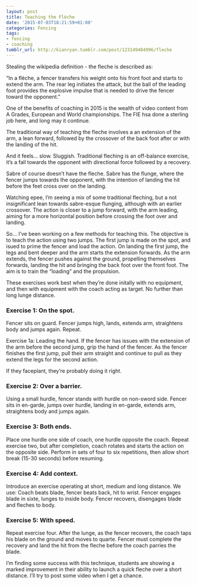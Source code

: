 ```yaml
---
layout: post
title: Teaching the Flèche
date: '2015-07-03T18:21:59+01:00'
categories: Fencing
tags:
- fencing
- coaching
tumblr_url: http://kianryan.tumblr.com/post/123149404996/fleche
---
```

Stealing the wikipedia definition - the fleche is described as:

“In a flèche, a fencer transfers his weight onto his front foot and starts to extend the arm. The rear leg initiates the attack, but the ball of the leading foot provides the explosive impulse that is needed to drive the fencer toward the opponent.”

One of the benefits of coaching in 2015 is the wealth of video content from A Grades, European and World championships.  The FIE hsa done a sterling job here, and long may it continue.

The traditional way of teaching the fleche involves a an extension of the arm, a lean forward, followed by the crossover of the back foot after or with the landing of the hit.

And it feels… slow.  Sluggish.  Traditional fleching is an off-balance exercise, it’s a fall towards the opponent with directional force followed by a recovery.

Sabre of course doesn’t have the fleche.  Sabre has the flunge, where the fencer jumps towards the opponent, with the intention of landing the hit before the feet cross over on the landing.

Watching epee, I’m seeing a mix of some traditional fleching, but a not insignificant lean towards sabre-esque flunging, although with an earlier crossover.  The action is closer to a jump forward, with the arm leading, aiming for a more horizontal position before crossing the foot over and landing.

So… I’ve been working on a few methods for teaching this.  The objective is to teach the action using two jumps.  The first jump is made on the spot, and isued to prime the fencer and load the action.  On landing the first jump, the legs and bent deeper and the arm starts the extension forwards.  As the arm extends, the fencer pushes against the ground, propelling themselves forwards, landing the hit and bringing the back foot over the front foot.  The aim is to train the “loading” and the propulsion.

These exercises work best when they’re done initally with no equipment, and then with equipment with the coach acting as target.  No further than long lunge distance.

### Exercise 1: On the spot.

Fencer sits on guard.
Fencer jumps high, lands, extends arm, straightens body and jumps again.
Repeat.

Exercise 1a: Leading the hand.
If the fencer has issues with the extension of the arm before the second jump, grip the hand of the fencer.  As the fencer finishes the first jump, pull their arm straight and continue to pull as they extend the legs for the second action.

If they faceplant, they’re probably doing it right.

### Exercise 2: Over a barrier.
Using a small hurdle, fencer stands with hurdle on non-sword side.
Fencer sits in en-garde, jumps over hurdle, landing in en-garde, extends arm, straightens body and jumps again.

### Exercise 3: Both ends.
Place one hurdle one side of coach, one hurdle opposite the coach.
Repeat exercise two, but after completion, coach rotates and starts the action on the opposite side.
Perform in sets of four to six repetitions, then allow short break (15-30 seconds) before resuming.

### Exercise 4: Add context.
Introduce an exercise operating at short, medium and long distance.
We use:
Coach beats blade, fencer beats back, hit to wrist.
Fencer engages blade in sixte, lunges to inside body.
Fencer recovers, disengages blade and fleches to body.

### Exercise 5: With speed.
Repeat exercise four.  After the lunge, as the fencer recovers, the coach taps his blade on the ground and moves to quarte.  Fencer must complete the recovery and land the hit from the fleche before the coach parries the blade.

I’m finding some success with this technique, students are showing a marked improvement in their ability to launch a quick fleche over a short distance.  I’ll try to post some video when I get a chance.
